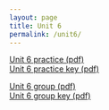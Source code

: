 ```yaml
---
layout: page
title: Unit 6
permalink: /unit6/
---
```


[Unit 6 practice (pdf)](pcha_unit6_practice.pdf)  
[Unit 6 practice key (pdf)](pcha_unit6_practice_key.pdf)  

[Unit 6 group (pdf)](pcha_unit6_group.pdf)  
[Unit 6 group key (pdf)](pcha_unit6_group_key.pdf)  

